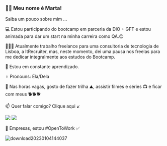 
 
### 👋🏻 Meu nome é Marta!
   Saiba um pouco sobre mim ...


💻 Estou participando do bootcamp em parceria da DIO + GFT e estou animada para dar um start na minha carreira como QA.😉
   
👩🏼‍💻 Atualmente trabalho freelance para uma consultoria de tecnologia de Lisboa, a ItRecruiter, mas, neste momento,  dei uma pausa nos freelas para me dedicar integralmente aos estudos do Bootcamp. 
 
🌱 Estou em constante aprendizado.

 ♀️ Pronouns: Ela/Dela
 
📌 Nas horas vagas, gosto de fazer trilha ⛰,  assistir filmes e séries 📺 e ficar com meus 🐕🐕🐕

 
📫 Quer falar comigo? Clique aqui ↙

 <div>
  <a align="center" href="https://www.linkedin.com/in/martagraciliano" target="_blank"><img src="https://img.shields.io/badge/-LinkedIn-%230077B5?style=for-the-badge&logo=linkedin&logoColor=white" target="_blank"></a>
<a  align="center" href="https://api.whatsapp.com/send?phone=5521986101800"  target="_blank"><img src="https://img.shields.io/badge/WhatsApp-25D366?style=for-the-badge&logo=whatsapp&logoColor=white" target="_blank"></a>
 
 🏢 Empresas, estou #OpenToWork ✅ 
 
 ![download20230104144037](https://user-images.githubusercontent.com/89816943/210845697-e49b44c9-ca4f-434a-b0eb-6f3058c8ba2d.png)
 
</div>
  
  

 
